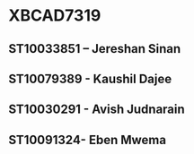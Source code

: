 # XBCAD7319

## ST10033851 – Jereshan Sinan 
## ST10079389 - Kaushil Dajee 
## ST10030291 - Avish Judnarain 
## ST10091324- Eben Mwema 
